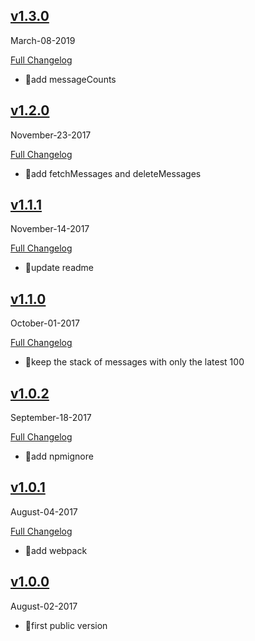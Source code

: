 ## [v1.3.0](https://github.com/pubnub/pubnub-react/tree/v1.3.0)
  March-08-2019


  [Full Changelog](https://github.com/pubnub/pubnub-react/compare/v1.2.0...v1.3.0)

- 🌟add messageCounts



## [v1.2.0](https://github.com/pubnub/pubnub-react/tree/v1.2.0)
  November-23-2017


  [Full Changelog](https://github.com/pubnub/pubnub-react/compare/v1.1.1...v1.2.0)

- 🌟add fetchMessages and deleteMessages



## [v1.1.1](https://github.com/pubnub/pubnub-react/tree/v1.1.1)
  November-14-2017


  [Full Changelog](https://github.com/pubnub/pubnub-react/compare/v1.1.0...v1.1.1)

- 🌟update readme




## [v1.1.0](https://github.com/pubnub/pubnub-react/tree/v1.1.0)
  October-01-2017


  [Full Changelog](https://github.com/pubnub/pubnub-react/compare/v1.0.2...v1.1.0)

- 🌟keep the stack of messages with only the latest 100




## [v1.0.2](https://github.com/pubnub/pubnub-react/tree/v1.0.2)
  September-18-2017


  [Full Changelog](https://github.com/pubnub/pubnub-react/compare/v1.0.1...v1.0.2)

- 🌟add npmignore




## [v1.0.1](https://github.com/pubnub/pubnub-react/tree/v1.0.1)
  August-04-2017


  [Full Changelog](https://github.com/pubnub/pubnub-react/compare/v1.0.0...v1.0.1)

- 🌟add webpack




## [v1.0.0](https://github.com/pubnub/pubnub-react/tree/v1.0.0)
  August-02-2017



- 🌟first public version



